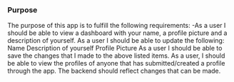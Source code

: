 ### Purpose
The purpose of this app is to fulfill the following requirements: 
-As a user I should be able to view a dashboard with your name, a profile picture and a description of yourself.
As a user I should be able to update the following:
Name
Description of yourself
Profile Picture
As a user I should be able to save the changes that I made to the above listed items.
As a user, I should be able to view the profiles of anyone that has submitted/created a profile through the app.
The backend should reflect changes that can be made.

